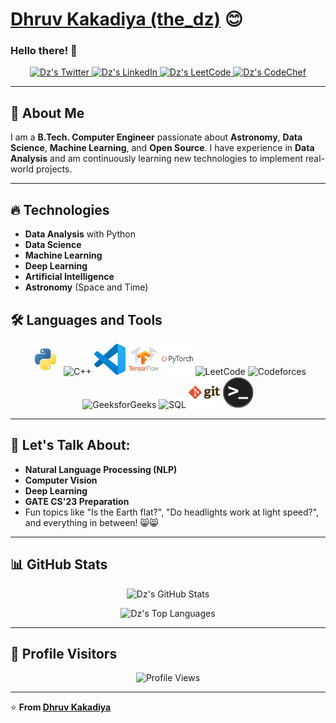 # [Dhruv Kakadiya (the_dz)](https://www.linkedin.com/in/dhruv-kakadiya-8a3202191/) 😊

### Hello there! 👋

<p align="center">
  <a href="https://twitter.com/DhruvKakadiya7">
    <img alt="Dz's Twitter" width="30px" src="https://seeklogo.com/images/T/twitter-logo-A84FE9258E-seeklogo.com.png" />
  </a>
  <a href="https://www.linkedin.com/in/dhruv-kakadiya-8a3202191/">
    <img alt="Dz's LinkedIn" width="30px" src="https://cdn-icons-png.flaticon.com/512/174/174857.png" />
  </a>
  <a href="https://leetcode.com/DZ521111/">
    <img alt="Dz's LeetCode" width="30px" src="https://upload.wikimedia.org/wikipedia/commons/1/19/LeetCode_logo_black.png" />
  </a>
  <a href="https://www.codechef.com/users/dhruv5211">
    <img alt="Dz's CodeChef" width="30px" src="https://i.pinimg.com/originals/c5/d9/fc/c5d9fc1e18bcf039f464c2ab6cfb3eb6.jpg" />
  </a>
</p>

---

## 🚀 About Me
I am a **B.Tech. Computer Engineer** passionate about **Astronomy**, **Data Science**, **Machine Learning**, and **Open Source**. I have experience in **Data Analysis** and am continuously learning new technologies to implement real-world projects.

---

## 🔥 Technologies
- **Data Analysis** with Python
- **Data Science**
- **Machine Learning**
- **Deep Learning**
- **Artificial Intelligence**
- **Astronomy** (Space and Time)

## 🛠️ Languages and Tools
<p align="center">
  <img height="50" src="https://raw.githubusercontent.com/github/explore/80688e429a7d4ef2fca1e82350fe8e3517d3494d/topics/python/python.png" title="Python" />
  <img height="50" src="https://upload.wikimedia.org/wikipedia/commons/1/18/ISO_C%2B%2B_Logo.svg" title="C++" />
  <img height="50" src="https://raw.githubusercontent.com/github/explore/379d49236d826364be968345e0a085d044108cff/topics/visual-studio-code/visual-studio-code.png" title="Visual Studio Code" />
  <img height="50" src="https://raw.githubusercontent.com/github/explore/80688e429a7d4ef2fca1e82350fe8e3517d3494d/topics/tensorflow/tensorflow.png" title="TensorFlow" />
  <img height="50" src="https://raw.githubusercontent.com/github/explore/01ea2a586e5da744792d0ccfce2f68b861f29301/topics/pytorch/pytorch.png" title="PyTorch" />
  <img height="50" src="https://upload.wikimedia.org/wikipedia/commons/1/19/LeetCode_logo_black.png" title="LeetCode" />
  <img height="50" src="https://sta.codeforces.com/s/59516/images/codeforces-logo-with-telegram.png" title="Codeforces" />
  <img height="50" src="https://media.geeksforgeeks.org/wp-content/uploads/20210208000010/GeeksforGeeks.png" title="GeeksforGeeks" />
  <img height="50" src="https://www.svgrepo.com/show/331760/sql-database-generic.svg" title="SQL" />
  <img height="50" src="https://raw.githubusercontent.com/github/explore/06b34d0bde4cb0ec04d29ec826557c40bc17a67e/topics/git/git.png" title="Git" />
  <img height="50" src="https://raw.githubusercontent.com/github/explore/603c885d3ef9d1f9da3b29e843d9f64f6e963b68/topics/terminal/terminal.png" title="Terminal" />
</p>

---

## 💬 Let's Talk About:
- **Natural Language Processing (NLP)**
- **Computer Vision**
- **Deep Learning**
- **GATE CS'23 Preparation**
- Fun topics like "Is the Earth flat?", "Do headlights work at light speed?", and everything in between! 😸😸

---

## 📊 GitHub Stats
<p align="center">
  <img src="https://github-readme-stats.vercel.app/api?username=DZ521111&show_icons=true&theme=radical&line_height=27&count_private=true" alt="Dz's GitHub Stats" />
</p>

<p align="center">
  <img src="https://github-readme-stats.vercel.app/api/top-langs/?username=DZ521111&langs_count=7&theme=tokyonight" alt="Dz's Top Languages" />
</p>

---

## 👀 Profile Visitors
<p align="center">
  <img src="https://komarev.com/ghpvc/?username=DZ521111&color=brightgreen" alt="Profile Views" />
</p>

---

⭐️ **From [Dhruv Kakadiya](https://github.com/DZ521111)**

